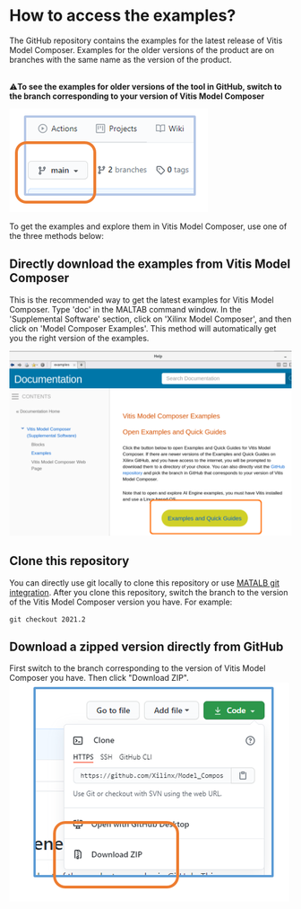 # How to access the examples?

The GitHub repository contains the examples for the latest release of Vitis Model Composer. Examples for the older versions of the product 
are on branches with the same name as the version of the product.

<br/>:warning:**To see the examples for older versions of the tool in GitHub, switch to the branch corresponding to your version of Vitis Model Composer**

![Click 'main' to change branch](Images/change_branch.PNG)

To get the examples and explore them in Vitis Model Composer, use one of the three methods below:

## Directly download the examples from Vitis Model Composer
This is the recommended way to get the latest examples for Vitis Model Composer. Type 'doc' in the MALTAB command window. In the 'Supplemental Software' section, click on 'Xilinx Model Composer', and then click on 'Model Composer Examples'. This method will automatically get you the right version of the examples.


<img src= Images/download_from_model_composer.PNG width="600">

## Clone this repository
You can directly use git locally to clone this repository or use [MATALB git integration](https://www.mathworks.com/help/simulink/ug/clone-git-repository.html). After you clone this repository, switch the branch to the version of the Vitis Model Composer version you have. For example:
```
git checkout 2021.2
```

## Download a zipped version directly from GitHub
First switch to the branch corresponding to the version of Vitis Model Composer you have. Then click "Download ZIP".
![](Images/download_zip_from_github.PNG)
